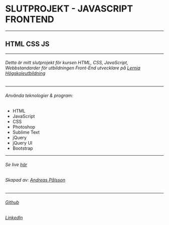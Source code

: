 # SLUTPROJEKT - JAVASCRIPT FRONTEND
---
## HTML CSS JS
---
###### Detta är mitt slutprojekt för kursen HTML, CSS, JavaScript, Webbstandarder för utbildningen Front-End utvecklare på [Lernia Högskoleutbildning](https://www.lernia.se/)
---
###### Använda teknologier & program:
 * HTML
 * JavaScript
 * CSS
 * Photoshop
 * Sublime Text
 * jQuery
 * jQuery UI
 * Bootstrap
---
###### Se live [här](therdny.github.io/slutprojekt)
###### Skapad av: [Andreas Pålsson](http://www.rdny.se)
---
###### [Github](https://github.com/therdny)
###### [LinkedIn](https://www.linkedin.com/in/andreas-p%C3%A5lsson-29a15890?trk=hp-identity-name)
